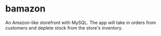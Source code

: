 # bamazon
An Amazon-like storefront with MySQL. The app will take in orders from customers and deplete stock from the store's inventory.
